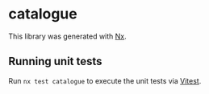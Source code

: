 # catalogue

This library was generated with [Nx](https://nx.dev).

## Running unit tests

Run `nx test catalogue` to execute the unit tests via [Vitest](https://vitest.dev/).
